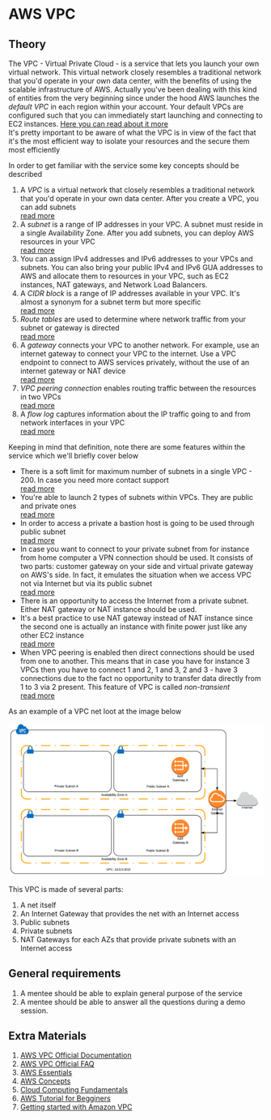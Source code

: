 # AWS VPC

## Theory

The VPC - Virtual Private Cloud - is a service that lets you launch your own virtual network. This virtual network closely resembles a traditional network that you'd operate in your own data center,
with the benefits of using the scalable infrastructure of AWS.
Actually you've been dealing with this kind of entities from the very beginning since under the hood AWS launches the *default VPC* in each region within your account.
Your default VPCs are configured such that you can immediately start launching and connecting to EC2 instances. [Here you can read about it more](https://docs.aws.amazon.com/vpc/latest/userguide/vpc-getting-started.html)
<br/>It's pretty important to be aware of what the VPC is in view of the fact that it's the most efficient way to isolate your resources and the secure them most efficiently

In order to get familiar with the service some key concepts should be described
1. A *VPC* is a virtual network that closely resembles a traditional network that you'd operate in your own data center. After you create a VPC, you can add subnets <br/>[read more](https://docs.aws.amazon.com/vpc/latest/userguide/configure-your-vpc.html)
2. A *subnet* is a range of IP addresses in your VPC. A subnet must reside in a single Availability Zone. After you add subnets, you can deploy AWS resources in your VPC <br/>[read more](https://docs.aws.amazon.com/vpc/latest/userguide/configure-subnets.html)
3. You can assign IPv4 addresses and IPv6 addresses to your VPCs and subnets. You can also bring your public IPv4 and IPv6 GUA addresses to AWS and allocate them to resources in your VPC, such as EC2 instances, NAT gateways, and Network Load Balancers.
4. A *CIDR block* is a range of IP addresses available in your VPC. It's almost a synonym for a subnet term but more specific <br/>[read more](https://docs.aws.amazon.com/vpc/latest/userguide/configure-your-vpc.html#vpc-cidr-blocks)
5. *Route tables* are used to determine where network traffic from your subnet or gateway is directed  <br/>[read more](https://docs.aws.amazon.com/vpc/latest/userguide/VPC_Route_Tables.html)
6. A *gateway* connects your VPC to another network. For example, use an internet gateway to connect your VPC to the internet. Use a VPC endpoint to connect to AWS services privately, without the use of an internet gateway or NAT device  <br/>[read more](https://docs.aws.amazon.com/vpc/latest/userguide/extend-intro.html)
7. *VPC peering connection* enables routing traffic between the resources in two VPCs <br/>[read more](https://docs.aws.amazon.com/vpc/latest/peering/)
8. A *flow log* captures information about the IP traffic going to and from network interfaces in your VPC <br/>[read more](https://docs.aws.amazon.com/vpc/latest/userguide/flow-logs.html)


Keeping in mind that definition, note there are some features within the service which we'll briefly cover below

- There is a soft limit for maximum number of subnets in a single VPC - 200. In case you need more contact support <br/>[read more](https://aws.amazon.com/vpc/faqs/)
- You're able to launch 2 types of subnets within VPCs. They are public and private ones <br/>[read more](https://docs.aws.amazon.com/vpc/latest/userguide/VPC_Scenario2.html)
- In order to access a private a bastion host is going to be used through public subnet <br/>[read more](https://aws.amazon.com/quickstart/architecture/linux-bastion/)
- In case you want to connect to your private subnet from for instance from home computer a VPN connection should be used. It consists of two parts: customer gateway on your side and virtual private gateway on AWS's side. In fact, it emulates the situation when we access VPC not via Internet but via its public subnet <br/>[read more](https://docs.aws.amazon.com/vpc/latest/userguide/vpn-connections.html)
- There is an opportunity to access the Internet from a private subnet. Either NAT gateway or NAT instance should be used.
- It's a best practice to use NAT gateway instead of NAT instance since the second one is actually an instance with finite power just like any other EC2 instance <br/>[read more](https://docs.aws.amazon.com/vpc/latest/userguide/vpc-nat-comparison.html)
- When VPC peering is enabled then direct connections should be used from one to another. This means that in case you have for instance 3 VPCs then you have to connect 1 and 2, 1 and 3, 2 and 3 - have 3 connections due to the fact no opportunity to transfer data directly from 1 to 3 via 2 present. This feature of VPC is called *non-transient* <br/>[read more](https://docs.aws.amazon.com/vpc/latest/peering/what-is-vpc-peering.html)

As an example of a VPC net loot at the image below<br/>

![Example VPC](../practice/resources/vpc/media/img_1.png) 

This VPC is made of several parts:
1. A net itself
2. An Internet Gateway that provides the net with an Internet access
3. Public subnets
4. Private subnets
5. NAT Gateways for each AZs that provide private subnets with an Internet access

## General requirements
1. A mentee should be able to explain general purpose of the service
2. A mentee should be able to answer all the questions during a demo session.

## Extra Materials

1. [AWS VPC Official Documentation](https://aws.amazon.com/vpc/)
2. [AWS VPC Official FAQ](https://aws.amazon.com/vpc/faqs/)
3. [AWS Essentials](https://www.youtube.com/playlist?list=PLv2a_5pNAko0Mijc6mnv04xeOut443Wnk)
4. [AWS Concepts](https://www.youtube.com/playlist?list=PLv2a_5pNAko2Jl4Ks7V428ttvy-Fj4NKU)
5. [Cloud Computing Fundamentals](https://youtu.be/uroryFU78gM)
6. [AWS Tutorial for Begginers](https://youtu.be/IT1X42D1KeA)
7. [Getting started with Amazon VPC](https://docs.aws.amazon.com/vpc/latest/userguide/vpc-getting-started.html)

